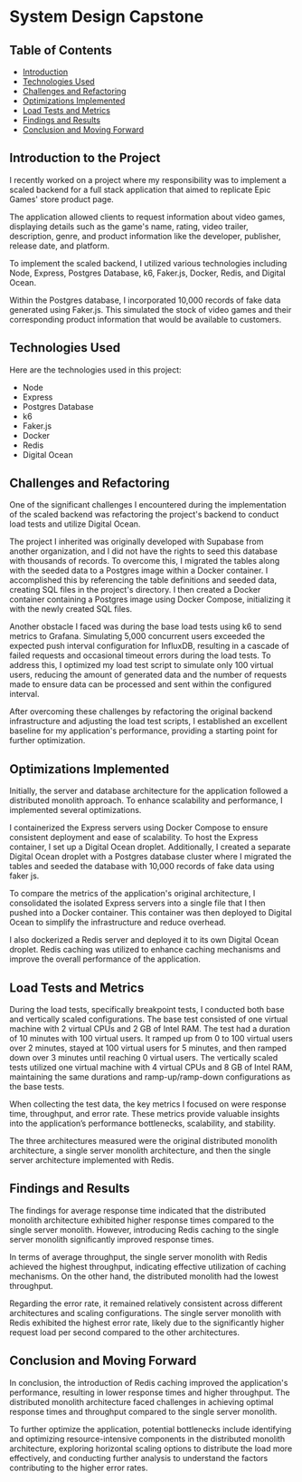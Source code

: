 # System Design Capstone

## Table of Contents

- [Introduction](#introduction-to-the-project)
- [Technologies Used](#technologies-used)
- [Challenges and Refactoring](#challenges-and-refactoring)
- [Optimizations Implemented](#optimizations-implemented)
- [Load Tests and Metrics](#load-tests-and-metrics)
- [Findings and Results](#findings-and-results)
- [Conclusion and Moving Forward](#conclusion-and-moving-forward)

## Introduction to the Project

I recently worked on a project where my responsibility was to implement a scaled backend for a full stack application that aimed to replicate Epic Games' store product page.

The application allowed clients to request information about video games, displaying details such as the game's name, rating, video trailer, description, genre, and product information like the developer, publisher, release date, and platform.

To implement the scaled backend, I utilized various technologies including Node, Express, Postgres Database, k6, Faker.js, Docker, Redis, and Digital Ocean.

Within the Postgres database, I incorporated 10,000 records of fake data generated using Faker.js. This simulated the stock of video games and their corresponding product information that would be available to customers.

## Technologies Used

Here are the technologies used in this project:

- Node
- Express
- Postgres Database
- k6
- Faker.js
- Docker
- Redis
- Digital Ocean

## Challenges and Refactoring

One of the significant challenges I encountered during the implementation of the scaled backend was refactoring the project's backend to conduct load tests and utilize Digital Ocean.

The project I inherited was originally developed with Supabase from another organization, and I did not have the rights to seed this database with thousands of records. To overcome this, I migrated the tables along with the seeded data to a Postgres image within a Docker container. I accomplished this by referencing the table definitions and seeded data, creating SQL files in the project's directory. I then created a Docker container containing a Postgres image using Docker Compose, initializing it with the newly created SQL files.

Another obstacle I faced was during the base load tests using k6 to send metrics to Grafana. Simulating 5,000 concurrent users exceeded the expected push interval configuration for InfluxDB, resulting in a cascade of failed requests and occasional timeout errors during the load tests. To address this, I optimized my load test script to simulate only 100 virtual users, reducing the amount of generated data and the number of requests made to ensure data can be processed and sent within the configured interval.

After overcoming these challenges by refactoring the original backend infrastructure and adjusting the load test scripts, I established an excellent baseline for my application's performance, providing a starting point for further optimization.

## Optimizations Implemented

Initially, the server and database architecture for the application followed a distributed monolith approach. To enhance scalability and performance, I implemented several optimizations.

I containerized the Express servers using Docker Compose to ensure consistent deployment and ease of scalability. To host the Express container, I set up a Digital Ocean droplet. Additionally, I created a separate Digital Ocean droplet with a Postgres database cluster where I migrated the tables and seeded the database with 10,000 records of fake data using faker js.

To compare the metrics of the application's original architecture, I consolidated the isolated Express servers into a single file that I then pushed into a Docker container. This container was then deployed to Digital Ocean to simplify the infrastructure and reduce overhead.

I also dockerized a Redis server and deployed it to its own Digital Ocean droplet. Redis caching was utilized to enhance caching mechanisms and improve the overall performance of the application.

## Load Tests and Metrics

During the load tests, specifically breakpoint tests, I conducted both base and vertically scaled configurations. The base test consisted of one virtual machine with 2 virtual CPUs and 2 GB of Intel RAM. The test had a duration of 10 minutes with 100 virtual users. It ramped up from 0 to 100 virtual users over 2 minutes, stayed at 100 virtual users for 5 minutes, and then ramped down over 3 minutes until reaching 0 virtual users. The vertically scaled tests utilized one virtual machine with 4 virtual CPUs and 8 GB of Intel RAM, maintaining the same durations and ramp-up/ramp-down configurations as the base tests.

When collecting the test data, the key metrics I focused on were response time, throughput, and error rate. These metrics provide valuable insights into the application’s performance bottlenecks, scalability, and stability.

The three architectures measured were the original distributed monolith architecture, a single server monolith architecture, and then the single server architecture implemented with Redis.

## Findings and Results

The findings for average response time indicated that the distributed monolith architecture exhibited higher response times compared to the single server monolith. However, introducing Redis caching to the single server monolith significantly improved response times.

In terms of average throughput, the single server monolith with Redis achieved the highest throughput, indicating effective utilization of caching mechanisms. On the other hand, the distributed monolith had the lowest throughput.

Regarding the error rate, it remained relatively consistent across different architectures and scaling configurations. The single server monolith with Redis exhibited the highest error rate, likely due to the significantly higher request load per second compared to the other architectures.

## Conclusion and Moving Forward

In conclusion, the introduction of Redis caching improved the application's performance, resulting in lower response times and higher throughput. The distributed monolith architecture faced challenges in achieving optimal response times and throughput compared to the single server monolith.

To further optimize the application, potential bottlenecks include identifying and optimizing resource-intensive components in the distributed monolith architecture, exploring horizontal scaling options to distribute the load more effectively, and conducting further analysis to understand the factors contributing to the higher error rates.
